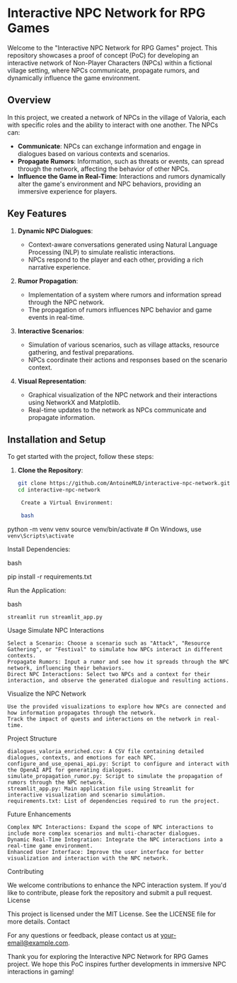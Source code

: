 # Interactive NPC Network for RPG Games

Welcome to the "Interactive NPC Network for RPG Games" project. This repository showcases a proof of concept (PoC) for developing an interactive network of Non-Player Characters (NPCs) within a fictional village setting, where NPCs communicate, propagate rumors, and dynamically influence the game environment.

## Overview

In this project, we created a network of NPCs in the village of Valoria, each with specific roles and the ability to interact with one another. The NPCs can:

- **Communicate**: NPCs can exchange information and engage in dialogues based on various contexts and scenarios.
- **Propagate Rumors**: Information, such as threats or events, can spread through the network, affecting the behavior of other NPCs.
- **Influence the Game in Real-Time**: Interactions and rumors dynamically alter the game's environment and NPC behaviors, providing an immersive experience for players.

## Key Features

1. **Dynamic NPC Dialogues**:
   - Context-aware conversations generated using Natural Language Processing (NLP) to simulate realistic interactions.
   - NPCs respond to the player and each other, providing a rich narrative experience.

2. **Rumor Propagation**:
   - Implementation of a system where rumors and information spread through the NPC network.
   - The propagation of rumors influences NPC behavior and game events in real-time.

3. **Interactive Scenarios**:
   - Simulation of various scenarios, such as village attacks, resource gathering, and festival preparations.
   - NPCs coordinate their actions and responses based on the scenario context.

4. **Visual Representation**:
   - Graphical visualization of the NPC network and their interactions using NetworkX and Matplotlib.
   - Real-time updates to the network as NPCs communicate and propagate information.

## Installation and Setup

To get started with the project, follow these steps:

1. **Clone the Repository**:
   ```bash
   git clone https://github.com/AntoineMLD/interactive-npc-network.git
   cd interactive-npc-network

    Create a Virtual Environment:

    bash

python -m venv venv
source venv/bin/activate  # On Windows, use `venv\Scripts\activate`

Install Dependencies:

bash

pip install -r requirements.txt

Run the Application:

bash

    streamlit run streamlit_app.py

Usage
Simulate NPC Interactions

    Select a Scenario: Choose a scenario such as "Attack", "Resource Gathering", or "Festival" to simulate how NPCs interact in different contexts.
    Propagate Rumors: Input a rumor and see how it spreads through the NPC network, influencing their behaviors.
    Direct NPC Interactions: Select two NPCs and a context for their interaction, and observe the generated dialogue and resulting actions.

Visualize the NPC Network

    Use the provided visualizations to explore how NPCs are connected and how information propagates through the network.
    Track the impact of quests and interactions on the network in real-time.

Project Structure

    dialogues_valoria_enriched.csv: A CSV file containing detailed dialogues, contexts, and emotions for each NPC.
    configure_and_use_openai_api.py: Script to configure and interact with the OpenAI API for generating dialogues.
    simulate_propagation_rumor.py: Script to simulate the propagation of rumors through the NPC network.
    streamlit_app.py: Main application file using Streamlit for interactive visualization and scenario simulation.
    requirements.txt: List of dependencies required to run the project.

Future Enhancements

    Complex NPC Interactions: Expand the scope of NPC interactions to include more complex scenarios and multi-character dialogues.
    Dynamic Real-Time Integration: Integrate the NPC interactions into a real-time game environment.
    Enhanced User Interface: Improve the user interface for better visualization and interaction with the NPC network.

Contributing

We welcome contributions to enhance the NPC interaction system. If you'd like to contribute, please fork the repository and submit a pull request.
License

This project is licensed under the MIT License. See the LICENSE file for more details.
Contact

For any questions or feedback, please contact us at your-email@example.com.

Thank you for exploring the Interactive NPC Network for RPG Games project. We hope this PoC inspires further developments in immersive NPC interactions in gaming!
